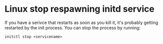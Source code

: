 # Linux stop respawning initd service

If you have a serivce that restarts as soon as you kill it, it's probably
getting restarted by the init process.  You can stop the process by running:

```
initctl stop <servicename>
```

